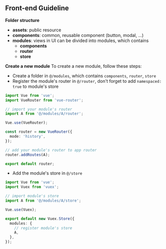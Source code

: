 ## Front-end Guideline

**Folder structure**
- **assets**: public resource
- **components**: common, reusable component (button, modal, ...)
- **modules**: views in UI can be divided into modules, which contains
  - **components**
  - **router**
  - **store**

**Create a new module**
To create a new module, follow these steps:
- Create a folder in `@/modules`, which contains `components`, `router`, `store`
- Register the module's router in `@/router`, don't forget to add `namespaced: true` to module's store
```ts
import Vue from 'vue';
import VueRouter from 'vue-router';

// import your module's router
import A from '@/modules/A/router';

Vue.use(VueRouter);

const router = new VueRouter({
  mode: 'history',
});

// add your module's router to app router
router.addRoutes(A);

export default router;
```
- Add the module's store in `@/store`
```ts
import Vue from 'vue';
import Vuex from 'vuex';

// import module's store
import A from '@/modules/A/store';

Vue.use(Vuex);

export default new Vuex.Store({
  modules: {
    // register module's store
    A,
  },
});
```